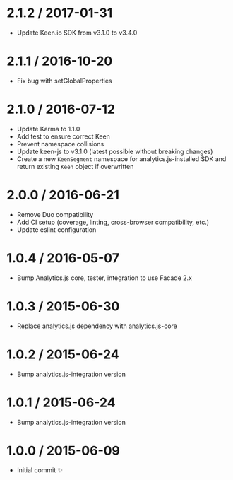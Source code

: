 2.1.2 / 2017-01-31
==================

  * Update Keen.io SDK from v3.1.0 to v3.4.0

2.1.1 / 2016-10-20
==================

  * Fix bug with setGlobalProperties

2.1.0 / 2016-07-12
==================

  * Update Karma to 1.1.0
  * Add test to ensure correct Keen
  * Prevent namespace collisions
  * Update keen-js to v3.1.0 (latest possible without breaking changes)
  * Create a new `KeenSegment` namespace for analytics.js-installed SDK and return existing `Keen` object if overwritten

2.0.0 / 2016-06-21
==================

  * Remove Duo compatibility
  * Add CI setup (coverage, linting, cross-browser compatibility, etc.)
  * Update eslint configuration

1.0.4 / 2016-05-07
==================

  * Bump Analytics.js core, tester, integration to use Facade 2.x

1.0.3 / 2015-06-30
==================

  * Replace analytics.js dependency with analytics.js-core

1.0.2 / 2015-06-24
==================

  * Bump analytics.js-integration version

1.0.1 / 2015-06-24
==================

  * Bump analytics.js-integration version

1.0.0 / 2015-06-09
==================

  * Initial commit :sparkles:
